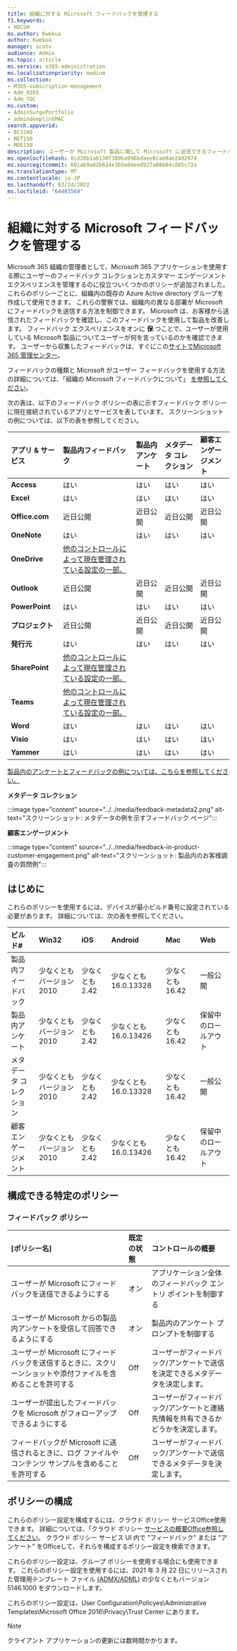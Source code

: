 ```yaml
---
title: 組織に対する Microsoft フィードバックを管理する
f1.keywords:
- NOCSH
ms.author: Kwekua
author: Kwekua
manager: scotv
audience: Admin
ms.topic: article
ms.service: o365-administration
ms.localizationpriority: medium
ms.collection:
- M365-subscription-management
- Adm_O365
- Adm_TOC
ms.custom:
- AdminSurgePortfolio
- admindeeplinkMAC
search.appverid:
- BCS160
- MET150
- MOE150
description: ユーザーが Microsoft 製品に関して Microsoft に送信できるフィードバックを管理します。
ms.openlocfilehash: 8cd20b1a6138f389ba996bdaee8cae8ae24d2974
ms.sourcegitcommit: 601ab9ad2b624e3b5e04eed927a08884c885c72a
ms.translationtype: MT
ms.contentlocale: ja-JP
ms.lasthandoff: 03/24/2022
ms.locfileid: "64403569"
---
```

# <a name="manage-microsoft-feedback-for-your-organization"></a>組織に対する Microsoft フィードバックを管理する

Microsoft 365 組織の管理者として、Microsoft 365 アプリケーションを使用する際にユーザーのフィードバック コレクションとカスタマー エンゲージメント エクスペリエンスを管理するのに役立ついくつかのポリシーが追加されました。 これらのポリシーごとに、組織内の既存の Azure Active directory グループを作成して使用できます。 これらの警察では、組織内の異なる部署が Microsoft にフィードバックを送信する方法を制御できます。 Microsoft は、お客様から送信されたフィードバックを確認し、このフィードバックを使用して製品を改善します。 フィードバック エクスペリエンスをオンに **保** つことで、ユーザーが使用している Microsoft 製品についてユーザーが何を言っているのかを確認できます。 ユーザーから収集したフィードバックは、すぐにこの<a href="https://go.microsoft.com/fwlink/p/?linkid=2024339" target="_blank">サイトでMicrosoft 365 管理センター</a>。

フィードバックの種類と Microsoft がユーザー フィードバックを使用する方法の詳細については、「組織の Microsoft フィードバックについて」 [を参照してください](../misc/feedback-user-control.md)。

次の表は、以下のフィードバック ポリシーの表に示すフィードバック ポリシーに現在接続されているアプリとサービスを表しています。 スクリーンショットの例については、以下の表を参照してください。

|**アプリ & サービス**|**製品内フィードバック** <br> |**製品内アンケート** <br> |**メタデータ コレクション** <br> |**顧客エンゲージメント** <br> |
|:-----|:-----|:-----|:-----|:-----|
|**Access**|はい|はい|はい|はい|
|**Excel**|はい|はい|はい|はい|
|**Office.com**|近日公開|近日公開|近日公開|近日公開|
|**OneNote**|はい|はい|はい|はい|
|**OneDrive**|[他のコントロールによって現在管理されている設定の一部。](/onedrive/disable-contact-support-send-feedback)||||
|**Outlook**|近日公開|近日公開|近日公開|近日公開|
|**PowerPoint**|はい|はい|はい|はい|
|**プロジェクト**|近日公開|近日公開|近日公開|近日公開|
|**発行元**|はい|はい|はい|はい|
|**SharePoint**|[他のコントロールによって現在管理されている設定の一部。](/powershell/module/sharepoint-online/set-spotenant)||||
|**Teams**|[他のコントロールによって現在管理されている設定の一部。](/microsoftteams/manage-feedback-policies-in-teams)||||
|**Word**|はい|はい|はい|はい|
|**Visio**|はい|はい|はい|はい|
|**Yammer**|はい|はい|はい|はい|

[製品内のアンケートとフィードバックの例については、こちらを参照してください。](/microsoft-365/admin/misc/feedback-user-control#in-product-surveys)

**メタデータ コレクション**

:::image type="content" source="../../media/feedback-metadata2.png" alt-text="スクリーンショット: メタデータの例を示すフィードバック ページ":::

**顧客エンゲージメント**

:::image type="content" source="../../media/feedback-in-product-customer-engagement.png" alt-text="スクリーンショット: 製品内のお客様調査の質問例":::

## <a name="before-you-begin"></a>はじめに

これらのポリシーを使用するには、デバイスが最小ビルド番号に設定されている必要があります。 詳細については、次の表を参照してください。

|**ビルド#**|**Win32**|**iOS**|**Android**|**Mac**|**Web**|
|:-----|:-----|:-----|:-----|:-----|:-----|
|製品内フィードバック|少なくともバージョン 2010|少なくとも 2.42|少なくとも 16.0.13328|少なくとも 16.42|一般公開|
|製品内アンケート|少なくともバージョン 2010|少なくとも 2.42|少なくとも 16.0.13426|少なくとも 16.42|保留中のロールアウト|
|メタデータ コレクション|少なくともバージョン 2010|少なくとも 2.42|少なくとも 16.0.13328|少なくとも 16.42|一般公開|
|顧客エンゲージメント|少なくともバージョン 2010|少なくとも 2.42|少なくとも 16.0.13426|少なくとも 16.42|保留中のロールアウト|

## <a name="specific-policies-you-can-configure"></a>構成できる特定のポリシー

### <a name="feedback-policies"></a>フィードバック ポリシー

|**[ポリシー名]**|**既定の状態**|**コントロールの概要**|
|:-----|:-----|:-----|
|ユーザーが Microsoft にフィードバックを送信できるようにする|オン|アプリケーション全体のフィードバック エントリ ポイントを制御する|
|ユーザーが Microsoft からの製品内アンケートを受信して回答できるようにする|オン|製品内のアンケート プロンプトを制御する|
|ユーザーが Microsoft にフィードバックを送信するときに、スクリーンショットや添付ファイルを含めることを許可する|Off|ユーザーがフィードバック/アンケートで送信を決定できるメタデータを決定します。|
|ユーザーが提出したフィードバックを Microsoft がフォローアップできるようにする|Off|ユーザーがフィードバック/アンケートと連絡先情報を共有できるかどうかを決定します。|
|フィードバックが Microsoft に送信されるときに、ログ ファイルやコンテンツ サンプルを含めることを許可する|Off|ユーザーがフィードバック/アンケートで送信できるメタデータを決定します。|

## <a name="configure-policies"></a>ポリシーの構成

これらのポリシー設定を構成するには、クラウド ポリシー サービスOffice使用できます。 詳細については、「クラウド ポリシー [サービスの概要Office参照してください](/deployoffice/overview-office-cloud-policy-service)。 クラウド ポリシー サービス UI 内で "フィードバック" または "アンケート" をOfficeして、それらを構成するポリシー設定を検索できます。 

これらのポリシー設定は、グループ ポリシーを使用する場合にも使用できます。 これらのポリシー設定を使用するには、2021 年 3 月 22 日にリリースされた管理用テンプレート ファイル [(ADMX/ADML)](https://www.microsoft.com/download/details.aspx?id=49030) の少なくともバージョン 5146.1000 をダウンロードします。

これらのポリシー設定は、User Configuration\Policyes\Administrative Templates\Microsoft Office 2016\Privacy\Trust Center にあります。

> [!NOTE]
> クライアント アプリケーションの更新には数時間かかります。
